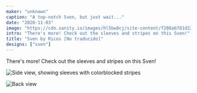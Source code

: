 ```yaml
---
maker: "unknown"
caption: "A top-notch Sven, but just wait..."
date: "2020-11-03"
image: "https://cdn.sanity.io/images/hl5bw8cj/site-content/f208ab781d22f74c91cc37a31249fd88a94a2aab-2000x2198.jpg"
intro: "There's more! Check out the sleeves and stripes on this Sven!"
title: "Sven by Ricos [No traducido]"
designs: ["sven"]
---
```


There's more! Check out the sleeves and stripes on this Sven!

![Side view, showing sleeves with colorblocked stripes](https://posts.freesewing.org/uploads/ricos_sven_ricos2_d350f988c8.jpg "Side view, showing sleeves with colorblocked stripes")

![Back view](https://posts.freesewing.org/uploads/ricos_sven_ricos3_74928145d7.jpg)
